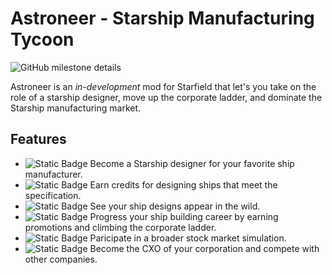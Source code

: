 # Astroneer - Starship Manufacturing Tycoon

![GitHub milestone details](https://img.shields.io/github/milestones/progress-percent/codegangsta/Astroneer/1?link=https%3A%2F%2Fgithub.com%2Fcodegangsta%2FAstroneer%2Fmilestone%2F1)

Astroneer is an _in-development_ mod for Starfield that let's you take on the role of a starship designer, move up the corporate ladder, and dominate the Starship manufacturing market.

## Features

- ![Static Badge](https://img.shields.io/badge/status-in_progress-yellow) Become a Starship designer for your favorite ship manufacturer.
- ![Static Badge](https://img.shields.io/badge/status-in_progress-yellow) Earn credits for designing ships that meet the specification.
- ![Static Badge](https://img.shields.io/badge/status-planned-purple) See your ship designs appear in the wild.
- ![Static Badge](https://img.shields.io/badge/status-planned-purple) Progress your ship building career by earning promotions and climbing the corporate ladder.
- ![Static Badge](https://img.shields.io/badge/status-planned-purple) Paricipate in a broader stock market simulation.
- ![Static Badge](https://img.shields.io/badge/status-planned-purple) Become the CXO of your corporation and compete with other companies.
